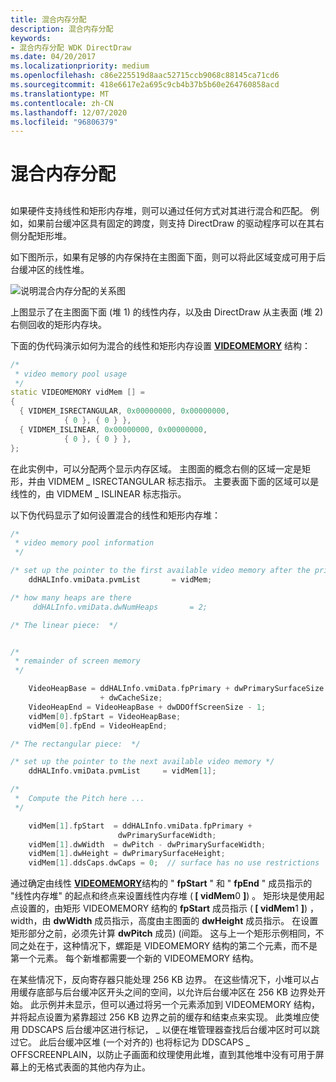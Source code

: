 ```yaml
---
title: 混合内存分配
description: 混合内存分配
keywords:
- 混合内存分配 WDK DirectDraw
ms.date: 04/20/2017
ms.localizationpriority: medium
ms.openlocfilehash: c86e225519d8aac52715ccb9068c88145ca71cd6
ms.sourcegitcommit: 418e6617e2a695c9cb4b37b5b60e264760858acd
ms.translationtype: MT
ms.contentlocale: zh-CN
ms.lasthandoff: 12/07/2020
ms.locfileid: "96806379"
---
```

# <a name="mixed-memory-allocation"></a>混合内存分配


## <span id="ddk_mixed_memory_allocation_gg"></span><span id="DDK_MIXED_MEMORY_ALLOCATION_GG"></span>


如果硬件支持线性和矩形内存堆，则可以通过任何方式对其进行混合和匹配。 例如，如果前台缓冲区具有固定的跨度，则支持 DirectDraw 的驱动程序可以在其右侧分配矩形堆。

如下图所示，如果有足够的内存保持在主图面下面，则可以将此区域变成可用于后台缓冲区的线性堆。

![说明混合内存分配的关系图](images/ddfig6.png)

上图显示了在主图面下面 (堆 1) 的线性内存，以及由 DirectDraw 从主表面 (堆 2) 右侧回收的矩形内存块。

下面的伪代码演示如何为混合的线性和矩形内存设置 [**VIDEOMEMORY**](/windows/win32/api/ddrawint/ns-ddrawint-videomemory) 结构：

```cpp
/*
 * video memory pool usage
 */
static VIDEOMEMORY vidMem [] =
{
  { VIDMEM_ISRECTANGULAR, 0x00000000, 0x00000000,
            { 0 }, { 0 } },
  { VIDMEM_ISLINEAR, 0x00000000, 0x00000000,
            { 0 }, { 0 } },
};
```

在此实例中，可以分配两个显示内存区域。 主图面的概念右侧的区域一定是矩形，并由 VIDMEM \_ ISRECTANGULAR 标志指示。 主要表面下面的区域可以是线性的，由 VIDMEM \_ ISLINEAR 标志指示。

以下伪代码显示了如何设置混合的线性和矩形内存堆：

```cpp
/*
 * video memory pool information
 */

/* set up the pointer to the first available video memory after the primary surface */
    ddHALInfo.vmiData.pvmList       = vidMem;

/* how many heaps are there   
     ddHALInfo.vmiData.dwNumHeaps       = 2;

/* The linear piece:  */


/*
 * remainder of screen memory
 */

    VideoHeapBase = ddHALInfo.vmiData.fpPrimary + dwPrimarySurfaceSize
                    + dwCacheSize;
    VideoHeapEnd = VideoHeapBase + dwDDOffScreenSize - 1;
    vidMem[0].fpStart = VideoHeapBase;
    vidMem[0].fpEnd = VideoHeapEnd;

/* The rectangular piece:  */

/* set up the pointer to the next available video memory */
    ddHALInfo.vmiData.pvmList     = vidMem[1];

/*
 *  Compute the Pitch here ...
 */

    vidMem[1].fpStart  = ddHALInfo.vmiData.fpPrimary + 
                        dwPrimarySurfaceWidth;
    vidMem[1].dwWidth  = dwPitch - dwPrimarySurfaceWidth;
    vidMem[1].dwHeight = dwPrimarySurfaceHeight;
    vidMem[1].ddsCaps.dwCaps = 0;  // surface has no use restrictions
```

通过确定由线性 [**VIDEOMEMORY**](/windows/win32/api/ddrawint/ns-ddrawint-videomemory)结构的 " **fpStart** " 和 " **fpEnd** " 成员指示的 "线性内存堆" 的起点和终点来设置线性内存堆 (<strong> \[ vidMem</strong>0 <strong>\]</strong>) 。 矩形块是使用起点设置的，由矩形 VIDEOMEMORY 结构的 **fpStart** 成员指示 (<strong> \[ vidMem</strong>1 <strong>\]</strong>) ，width，由 **dwWidth** 成员指示，高度由主图面的 **dwHeight** 成员指示。 在设置矩形部分之前，必须先计算 **dwPitch** 成员)  (间距。 这与上一个矩形示例相同，不同之处在于，这种情况下，螺距是 VIDEOMEMORY 结构的第二个元素，而不是第一个元素。 每个新堆都需要一个新的 VIDEOMEMORY 结构。

在某些情况下，反向寄存器只能处理 256 KB 边界。 在这些情况下，小堆可以占用缓存底部与后台缓冲区开头之间的空间，以允许后台缓冲区在 256 KB 边界处开始。 此示例并未显示，但可以通过将另一个元素添加到 VIDEOMEMORY 结构，并将起点设置为紧靠超过 256 KB 边界之前的缓存和结束点来实现。 此类堆应使用 DDSCAPS 后台缓冲区进行标记， \_ 以便在堆管理器查找后台缓冲区时可以跳过它。 此后台缓冲区堆 (一个对齐的) 也将标记为 DDSCAPS \_ OFFSCREENPLAIN，以防止子画面和纹理使用此堆，直到其他堆中没有可用于屏幕上的无格式表面的其他内存为止。

 

